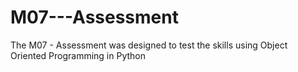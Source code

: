 # M07---Assessment
The M07 - Assessment was designed to test the skills using Object Oriented Programming in Python
